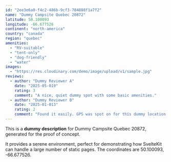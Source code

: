 ```yaml
---
id: "2ee3e6a0-f4c2-486b-9cf3-784888f1a7f2"
name: "Dummy Campsite Quebec 20872"
latitude: 50.100093
longitude: -66.677526
continent: "north-america"
country: "canada"
region: "quebec"
amenities:
  - "RV-suitable"
  - "tent-only"
  - "dog-friendly"
  - "water"
images:
  - "https://res.cloudinary.com/demo/image/upload/v1/sample.jpg"
reviews:
  - author: "Dummy Reviewer A"
    date: "2025-05-019"
    rating: 3
    comment: "A nice, quiet dummy spot with some basic amenities."
  - author: "Dummy Reviewer B"
    date: "2025-01-013"
    rating: 2
    comment: "Found it easily. GPS was spot on for this dummy location."
---
```


This is a **dummy description** for Dummy Campsite Quebec 20872, generated for the proof of concept.

It provides a serene environment, perfect for demonstrating how SvelteKit can handle a large number of static pages. The coordinates are 50.100093, -66.677526.
